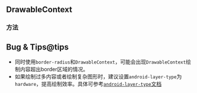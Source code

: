 ## DrawableContext

<!-- CUSTOMTYPEJSON.DrawableContext.description -->

<!-- CUSTOMTYPEJSON.DrawableContext.extends -->

<!-- CUSTOMTYPEJSON.DrawableContext.param -->

### 方法
<!-- CUSTOMTYPEJSON.DrawableContext.methods.beginPath.name -->

<!-- CUSTOMTYPEJSON.DrawableContext.methods.beginPath.description -->

<!-- CUSTOMTYPEJSON.DrawableContext.methods.beginPath.param -->

<!-- CUSTOMTYPEJSON.DrawableContext.methods.beginPath.returnValue -->

<!-- CUSTOMTYPEJSON.DrawableContext.methods.beginPath.compatibility -->

<!-- CUSTOMTYPEJSON.DrawableContext.methods.beginPath.tutorial -->

<!-- CUSTOMTYPEJSON.DrawableContext.methods.arc.name -->

<!-- CUSTOMTYPEJSON.DrawableContext.methods.arc.description -->

<!-- CUSTOMTYPEJSON.DrawableContext.methods.arc.param -->

<!-- CUSTOMTYPEJSON.DrawableContext.methods.arc.returnValue -->

<!-- CUSTOMTYPEJSON.DrawableContext.methods.arc.compatibility -->

<!-- CUSTOMTYPEJSON.DrawableContext.methods.arc.tutorial -->

<!-- CUSTOMTYPEJSON.DrawableContext.methods.moveTo.name -->

<!-- CUSTOMTYPEJSON.DrawableContext.methods.moveTo.description -->

<!-- CUSTOMTYPEJSON.DrawableContext.methods.moveTo.param -->

<!-- CUSTOMTYPEJSON.DrawableContext.methods.moveTo.returnValue -->

<!-- CUSTOMTYPEJSON.DrawableContext.methods.moveTo.compatibility -->

<!-- CUSTOMTYPEJSON.DrawableContext.methods.moveTo.tutorial -->

<!-- CUSTOMTYPEJSON.DrawableContext.methods.rect.name -->

<!-- CUSTOMTYPEJSON.DrawableContext.methods.rect.description -->

<!-- CUSTOMTYPEJSON.DrawableContext.methods.rect.param -->

<!-- CUSTOMTYPEJSON.DrawableContext.methods.rect.returnValue -->

<!-- CUSTOMTYPEJSON.DrawableContext.methods.rect.compatibility -->

<!-- CUSTOMTYPEJSON.DrawableContext.methods.rect.tutorial -->

<!-- CUSTOMTYPEJSON.DrawableContext.methods.lineTo.name -->

<!-- CUSTOMTYPEJSON.DrawableContext.methods.lineTo.description -->

<!-- CUSTOMTYPEJSON.DrawableContext.methods.lineTo.param -->

<!-- CUSTOMTYPEJSON.DrawableContext.methods.lineTo.returnValue -->

<!-- CUSTOMTYPEJSON.DrawableContext.methods.lineTo.compatibility -->

<!-- CUSTOMTYPEJSON.DrawableContext.methods.lineTo.tutorial -->

<!-- CUSTOMTYPEJSON.DrawableContext.methods.closePath.name -->

<!-- CUSTOMTYPEJSON.DrawableContext.methods.closePath.description -->

<!-- CUSTOMTYPEJSON.DrawableContext.methods.closePath.param -->

<!-- CUSTOMTYPEJSON.DrawableContext.methods.closePath.returnValue -->

<!-- CUSTOMTYPEJSON.DrawableContext.methods.closePath.compatibility -->

<!-- CUSTOMTYPEJSON.DrawableContext.methods.closePath.tutorial -->

<!-- CUSTOMTYPEJSON.DrawableContext.methods.stroke.name -->

<!-- CUSTOMTYPEJSON.DrawableContext.methods.stroke.description -->

<!-- CUSTOMTYPEJSON.DrawableContext.methods.stroke.param -->

<!-- CUSTOMTYPEJSON.DrawableContext.methods.stroke.returnValue -->

<!-- CUSTOMTYPEJSON.DrawableContext.methods.stroke.compatibility -->

<!-- CUSTOMTYPEJSON.DrawableContext.methods.stroke.tutorial -->

<!-- CUSTOMTYPEJSON.DrawableContext.methods.strokeRect.name -->

<!-- CUSTOMTYPEJSON.DrawableContext.methods.strokeRect.description -->

<!-- CUSTOMTYPEJSON.DrawableContext.methods.strokeRect.param -->

<!-- CUSTOMTYPEJSON.DrawableContext.methods.strokeRect.returnValue -->

<!-- CUSTOMTYPEJSON.DrawableContext.methods.strokeRect.compatibility -->

<!-- CUSTOMTYPEJSON.DrawableContext.methods.strokeRect.tutorial -->

<!-- CUSTOMTYPEJSON.DrawableContext.methods.strokeText.name -->

<!-- CUSTOMTYPEJSON.DrawableContext.methods.strokeText.description -->

<!-- CUSTOMTYPEJSON.DrawableContext.methods.strokeText.param -->

<!-- CUSTOMTYPEJSON.DrawableContext.methods.strokeText.returnValue -->

<!-- CUSTOMTYPEJSON.DrawableContext.methods.strokeText.compatibility -->

<!-- CUSTOMTYPEJSON.DrawableContext.methods.strokeText.tutorial -->

<!-- CUSTOMTYPEJSON.DrawableContext.methods.fill.name -->

<!-- CUSTOMTYPEJSON.DrawableContext.methods.fill.description -->

<!-- CUSTOMTYPEJSON.DrawableContext.methods.fill.param -->

<!-- CUSTOMTYPEJSON.DrawableContext.methods.fill.returnValue -->

<!-- CUSTOMTYPEJSON.DrawableContext.methods.fill.compatibility -->

<!-- CUSTOMTYPEJSON.DrawableContext.methods.fill.tutorial -->

<!-- CUSTOMTYPEJSON.DrawableContext.methods.fillRect.name -->

<!-- CUSTOMTYPEJSON.DrawableContext.methods.fillRect.description -->

<!-- CUSTOMTYPEJSON.DrawableContext.methods.fillRect.param -->

<!-- CUSTOMTYPEJSON.DrawableContext.methods.fillRect.returnValue -->

<!-- CUSTOMTYPEJSON.DrawableContext.methods.fillRect.compatibility -->

<!-- CUSTOMTYPEJSON.DrawableContext.methods.fillRect.tutorial -->

<!-- CUSTOMTYPEJSON.DrawableContext.methods.fillText.name -->

<!-- CUSTOMTYPEJSON.DrawableContext.methods.fillText.description -->

<!-- CUSTOMTYPEJSON.DrawableContext.methods.fillText.param -->

<!-- CUSTOMTYPEJSON.DrawableContext.methods.fillText.returnValue -->

<!-- CUSTOMTYPEJSON.DrawableContext.methods.fillText.compatibility -->

<!-- CUSTOMTYPEJSON.DrawableContext.methods.fillText.tutorial -->

<!-- CUSTOMTYPEJSON.DrawableContext.methods.reset.name -->

<!-- CUSTOMTYPEJSON.DrawableContext.methods.reset.description -->

<!-- CUSTOMTYPEJSON.DrawableContext.methods.reset.param -->

<!-- CUSTOMTYPEJSON.DrawableContext.methods.reset.returnValue -->

<!-- CUSTOMTYPEJSON.DrawableContext.methods.reset.compatibility -->

<!-- CUSTOMTYPEJSON.DrawableContext.methods.reset.tutorial -->

<!-- CUSTOMTYPEJSON.DrawableContext.methods.update.name -->

<!-- CUSTOMTYPEJSON.DrawableContext.methods.update.description -->

<!-- CUSTOMTYPEJSON.DrawableContext.methods.update.param -->

<!-- CUSTOMTYPEJSON.DrawableContext.methods.update.returnValue -->

<!-- CUSTOMTYPEJSON.DrawableContext.methods.update.compatibility -->

<!-- CUSTOMTYPEJSON.DrawableContext.methods.update.tutorial -->

<!-- CUSTOMTYPEJSON.DrawableContext.methods.setLineDash.name -->

<!-- CUSTOMTYPEJSON.DrawableContext.methods.setLineDash.description -->

<!-- CUSTOMTYPEJSON.DrawableContext.methods.setLineDash.param -->

<!-- CUSTOMTYPEJSON.DrawableContext.methods.setLineDash.returnValue -->

<!-- CUSTOMTYPEJSON.DrawableContext.methods.setLineDash.compatibility -->

<!-- CUSTOMTYPEJSON.DrawableContext.methods.setLineDash.tutorial -->

<!-- CUSTOMTYPEJSON.DrawableContext.methods.bezierCurveTo.name -->

<!-- CUSTOMTYPEJSON.DrawableContext.methods.bezierCurveTo.description -->

<!-- CUSTOMTYPEJSON.DrawableContext.methods.bezierCurveTo.param -->

<!-- CUSTOMTYPEJSON.DrawableContext.methods.bezierCurveTo.returnValue -->

<!-- CUSTOMTYPEJSON.DrawableContext.methods.bezierCurveTo.compatibility -->

<!-- CUSTOMTYPEJSON.DrawableContext.methods.bezierCurveTo.tutorial -->

## Bug & Tips@tips
+ 同时使用`border-radius`和`DrawableContext`，可能会出现`DrawableContext`绘制内容超出border区域的情况。
+ 如果绘制过多内容或者绘制复杂图形时，建议设置`android-layer-type`为`hardware`，提高绘制效率。具体可参考[`android-layer-type`文档](../component/common.md#attribute-android)

<!-- CUSTOMTYPEJSON.DrawableContext.example -->


